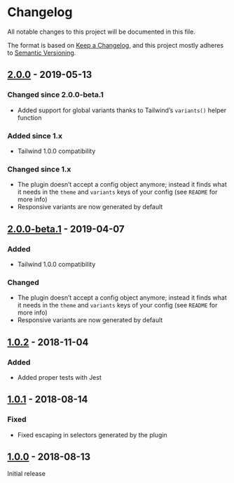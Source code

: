 # Changelog

All notable changes to this project will be documented in this file.

The format is based on [Keep a Changelog](https://keepachangelog.com/en/1.0.0/),
and this project mostly adheres to [Semantic Versioning](https://semver.org/spec/v2.0.0.html).

## [2.0.0] - 2019-05-13

### Changed since 2.0.0-beta.1
- Added support for global variants thanks to Tailwind’s `variants()` helper function

### Added since 1.x
- Tailwind 1.0.0 compatibility

### Changed since 1.x
- The plugin doesn’t accept a config object anymore; instead it finds what it needs in the `theme` and `variants` keys of your config (see `README` for more info)
- Responsive variants are now generated by default

## [2.0.0-beta.1] - 2019-04-07

### Added
- Tailwind 1.0.0 compatibility

### Changed
- The plugin doesn’t accept a config object anymore; instead it finds what it needs in the `theme` and `variants` keys of your config (see `README` for more info)
- Responsive variants are now generated by default

## [1.0.2] - 2018-11-04

### Added
- Added proper tests with Jest

## [1.0.1] - 2018-08-14

### Fixed
- Fixed escaping in selectors generated by the plugin

## [1.0.0] - 2018-08-13

Initial release

[Unreleased]: https://github.com/benface/tailwindcss-filters/compare/v2.0.0...HEAD
[2.0.0]: https://github.com/benface/tailwindcss-filters/compare/v2.0.0-beta.1...v2.0.0
[2.0.0-beta.1]: https://github.com/benface/tailwindcss-filters/compare/v1.0.2...v2.0.0-beta.1
[1.0.2]: https://github.com/benface/tailwindcss-filters/compare/v1.0.1...v1.0.2
[1.0.1]: https://github.com/benface/tailwindcss-filters/compare/v1.0.0...v1.0.1
[1.0.0]: https://github.com/benface/tailwindcss-filters/releases/tag/v1.0.0

